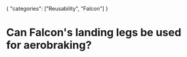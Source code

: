 {
    "categories": ["Reusability", "Falcon"]
}

# Can Falcon's landing legs be used for aerobraking?
